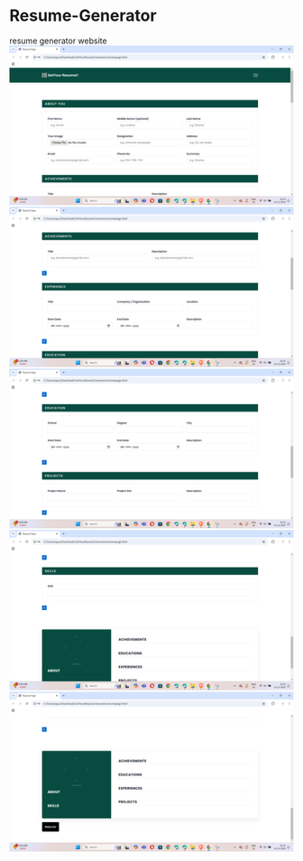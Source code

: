 # Resume-Generator
resume generator website 
![alt text](https://github.com/aayush-jain-dtu/Resume-Generator/blob/main/Screenshot%20(152).png)
![alt text](https://github.com/aayush-jain-dtu/Resume-Generator/blob/main/Screenshot%20(153).png)
![alt text](https://github.com/aayush-jain-dtu/Resume-Generator/blob/main/Screenshot%20(154).png)
![alt text](https://github.com/aayush-jain-dtu/Resume-Generator/blob/main/Screenshot%20(155).png)
![alt text](https://github.com/aayush-jain-dtu/Resume-Generator/blob/main/Screenshot%20(156).png)
